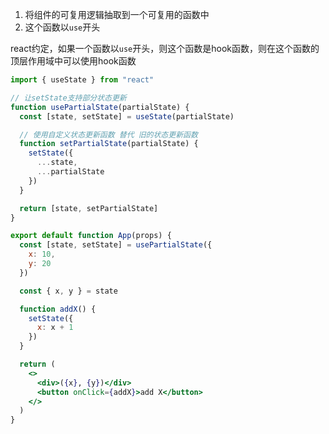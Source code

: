 1. 将组件的可复用逻辑抽取到一个可复用的函数中
2. 这个函数以`use`开头



react约定，如果一个函数以`use`开头，则这个函数是hook函数，则在这个函数的顶层作用域中可以使用hook函数

```jsx
import { useState } from "react"

// 让setState支持部分状态更新
function usePartialState(partialState) {
  const [state, setState] = useState(partialState)

  // 使用自定义状态更新函数 替代 旧的状态更新函数
  function setPartialState(partialState) {
    setState({
      ...state,
      ...partialState
    })
  }

  return [state, setPartialState]
}

export default function App(props) {
  const [state, setState] = usePartialState({
    x: 10,
    y: 20
  })

  const { x, y } = state

  function addX() {
    setState({
      x: x + 1
    })
  }

  return (
    <>
      <div>({x}, {y})</div>
      <button onClick={addX}>add X</button>
    </>
  )
}
```

